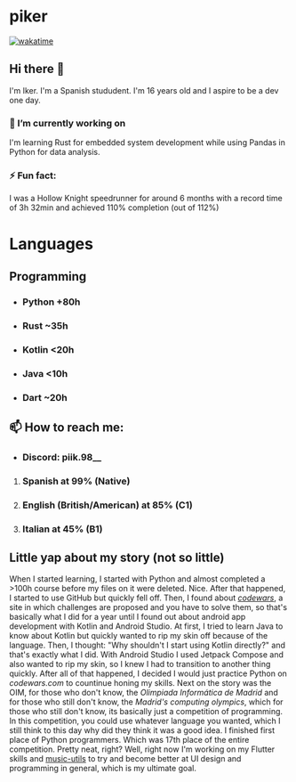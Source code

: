 # piker
[![wakatime](https://wakatime.com/badge/user/bb90fd1a-ac95-4d1b-894c-b58fc6daf025.svg)](https://wakatime.com/@bb90fd1a-ac95-4d1b-894c-b58fc6daf025?style=flat_square)
## Hi there 👋
I'm Iker. I'm a Spanish stududent. I'm 16 years old and I aspire to be a dev one day. 
### 🔭 I’m currently working on 
I'm learning Rust for embedded system development while using Pandas in Python for data analysis.
### ⚡ Fun fact: 
I was a Hollow Knight speedrunner for around 6 months with a record time of 3h 32min and achieved 110% completion (out of 112%)
# Languages
## Programming
- ### Python   +80h
- ### Rust     ~35h
- ### Kotlin   <20h
- ### Java     <10h
- ### Dart     ~20h
## 📫 How to reach me:
- ### Discord:  piik.98__
1. ### Spanish at 99% (Native)
2. ### English (British/American) at 85% (C1)
3. ### Italian at 45% (B1)
## Little yap about my story (not so little)
When I started learning, I started with Python and almost completed a >100h course before my files on it were deleted. Nice.
After that happened, I started to use GitHub but quickly fell off. Then, I found about [_codewars_](codewars.com), a site in which challenges are proposed and 
you have to solve them, so that's basically what I did for a year until I found out about android app development with Kotlin and Android Studio.
At first, I tried to learn Java to know about Kotlin but quickly wanted to rip my skin off because of the language. Then, I thought: 
"Why shouldn't I start using Kotlin directly?" and that's exactly what I did. With Android Studio I used Jetpack Compose and also wanted to rip my
skin, so I knew I had to transition to another thing quickly. After all of that happened, I decided I would just practice Python on _codewars.com_ to
countinue honing my skills. Next on the story was the OIM, for those who don't know, the *Olimpiada Informática de Madrid* and for those who still don't
know, the *Madrid's computing olympics*, which for those who still don't know, its basically just a competition of programming. In this competition, you 
could use whatever language you wanted, which I still think to this day why did they think it was a good idea. I finished first place of Python programmers. Which 
was 17th place of the entire competition. Pretty neat, right? Well, right now I'm working on my Flutter skills and [music-utils](github.com/piker98988/music-utils) to try and become better at UI design and programming in general, which is my ultimate goal.

<!--
**Piker98988/Piker98988** is a ✨ _special_ ✨ repository because its `README.md` (this file) appears on your GitHub profile.

Here are some ideas to get you started:

- 🔭 I’m currently working on ...
- 🌱 I’m currently learning ...
- 👯 I’m looking to collaborate on ...
- 🤔 I’m looking for help with ...
- 💬 Ask me about ...
- 📫 How to reach me: ...
- 😄 Pronouns: ...
- ⚡ Fun fact: ...
-->
